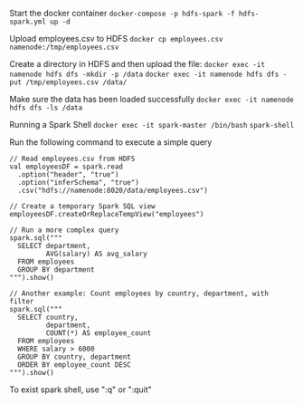 Start the docker container
`
docker-compose -p hdfs-spark -f hdfs-spark.yml up -d
`

Upload employees.csv to HDFS
`
docker cp employees.csv namenode:/tmp/employees.csv
`

Create a directory in HDFS and then upload the file:
`docker exec -it namenode hdfs dfs -mkdir -p /data`
`docker exec -it namenode hdfs dfs -put /tmp/employees.csv /data/`

Make sure the data has been loaded successfully
`docker exec -it namenode hdfs dfs -ls /data`

Running a Spark Shell
`docker exec -it spark-master /bin/bash`
`spark-shell`

Run the following command to execute a simple query
```
// Read employees.csv from HDFS
val employeesDF = spark.read
  .option("header", "true")
  .option("inferSchema", "true")
  .csv("hdfs://namenode:8020/data/employees.csv")

// Create a temporary Spark SQL view
employeesDF.createOrReplaceTempView("employees")

// Run a more complex query
spark.sql("""
  SELECT department,
         AVG(salary) AS avg_salary
  FROM employees
  GROUP BY department
""").show()

// Another example: Count employees by country, department, with filter
spark.sql("""
  SELECT country,
         department,
         COUNT(*) AS employee_count
  FROM employees
  WHERE salary > 6000
  GROUP BY country, department
  ORDER BY employee_count DESC
""").show()
```

To exist spark shell, use ":q" or ":quit"